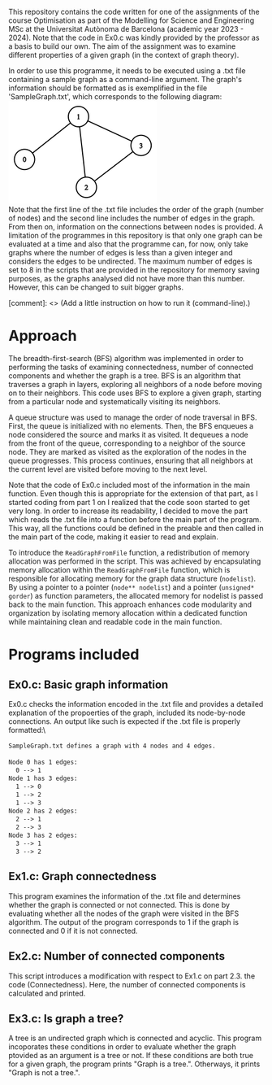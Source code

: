 This repository contains the code written for one of the assignments of the course Optimisation as part of the Modelling for Science and Engineering MSc at the Universitat Autònoma de Barcelona (academic year 2023 - 2024). Note that the code in Ex0.c was kindly provided by the professor as a basis to build our own. The aim of the assignment was to examine different properties of a given graph (in the context of graph theory).

In order to use this programme, it needs to be executed using a .txt file containing a sample graph as a command-line argument. The graph's information should be formatted as is exemplified in the file 'SampleGraph.txt', which corresponds to the following diagram:\
![Alt text](SampleGraphDiagram.png?raw=true "Sample graph's diagram")\
Note that the first line of the .txt file includes the order of the graph (number of nodes) and the second line includes the number of edges in the graph. From then on, information on the connections between nodes is provided. A limitation of the programmes in this repository is that only one graph can be evaluated at a time and also that the programme can, for now, only take graphs where the number of edges is less than a given integer and considers the edges to be undirected. The maximum number of edges is set to 8 in the scripts that are provided in the repository for memory saving purposes, as the graphs analysed did not have more than this number. However, this can be changed to suit bigger graphs.

[comment]: <> (Add a little instruction on how to run it (command-line).)

# Approach

The breadth-first-search (BFS) algorithm was implemented in order to performing the tasks of examining connectedness, number of connected components and whether the graph is a tree. BFS is an algorithm that traverses a graph in layers, exploring all neighbors of a node before moving on to their neighbors. This code uses BFS to explore a given graph, starting from a particular node and systematically visiting its neighbors.

A queue structure was used to manage the order of node traversal in BFS. First, the queue is initialized with no elements. Then, the BFS enqueues a node considered the source and marks it as visited. It dequeues a node from the front of the queue, corresponding to a neighbor of the source node. They are marked as visited as the exploration of the nodes in the queue progresses. This process continues, ensuring that all neighbors at the current level are visited before moving to the next level.

Note that the code of Ex0.c included most of the information in the main function. Even though this is appropriate for the extension of that part, as I started coding from part 1 on I realized that the code soon started to get very long. In order to increase its readability, I decided to move the part which reads the .txt file into a function before the main part of the program. This way, all the functions could be defined in the preable and then called in the main part of the code, making it easier to read and explain.

To introduce the ```ReadGraphFromFile``` function, a redistribution of memory allocation was performed in the script. This was achieved by encapsulating memory allocation within the ```ReadGraphFromFile``` function, which is responsible for allocating memory for the graph data structure (```nodelist```). By using a pointer to a pointer (```node** nodelist```) and a pointer (```unsigned* gorder```) as function parameters, the allocated memory for nodelist is passed back to the main function. This approach enhances code modularity and organization by isolating memory allocation within a dedicated function while maintaining clean and readable code in the main function.

# Programs included
## Ex0.c: Basic graph information
Ex0.c checks the information encoded in the .txt file and provides a detailed explanation of the propoerties of the graph, included its node-by-node connections. An output like such is expected if the .txt file is properly formatted:\
```
SampleGraph.txt defines a graph with 4 nodes and 4 edges.

Node 0 has 1 edges:
  0 --> 1
Node 1 has 3 edges:
  1 --> 0
  1 --> 2
  1 --> 3
Node 2 has 2 edges:
  2 --> 1
  2 --> 3
Node 3 has 2 edges:
  3 --> 1
  3 --> 2
```

## Ex1.c: Graph connectedness
This program examines the information of the .txt file and determines whether the graph is connected or not connected. This is done by evaluating whether all the nodes of the graph were visited in the BFS algorithm. The output of the program corresponds to 1 if the graph is connected and 0 if it is not connected.

## Ex2.c: Number of connected components
This script introduces a modification with respect to Ex1.c on part 2.3. the code (Connectedness). Here, the number of connected components is calculated and printed.

## Ex3.c: Is graph a tree?
A tree is an undirected graph which is connected and acyclic. This program incoporates these conditions in order to evaluate whether the graph ptovided as an argument is a tree or not. If these conditions are both true for a given graph, the program prints "Graph is a tree.". Otherways, it prints "Graph is not a tree.".

